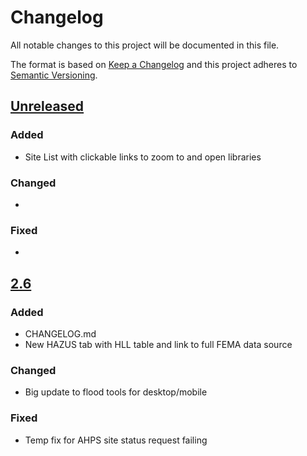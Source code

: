 # Changelog

All notable changes to this project will be documented in this file.

The format is based on [Keep a Changelog](http://keepachangelog.com/en/1.0.0/)
and this project adheres to [Semantic Versioning](http://semver.org/spec/v2.0.0.html).

## [Unreleased](https://github.com/USGS-WiM/fim-js/tree/staging)

### Added

 -  Site List with clickable links to zoom to and open libraries
 
### Changed

 -  
 
### Fixed
 
 -  


## [2.6](https://github.com/USGS-WiM/fim-js/releases/tag/v2.6)

### Added

 -  CHANGELOG.md
 -  New HAZUS tab with HLL table and link to full FEMA data source
 
### Changed

 -  Big update to flood tools for desktop/mobile
 
### Fixed
 
 -  Temp fix for AHPS site status request failing
